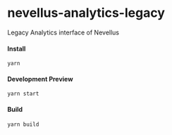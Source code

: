 # nevellus-analytics-legacy

Legacy Analytics interface of Nevellus

#### Install

```
yarn
```

#### Development Preview

```
yarn start
```

#### Build

```
yarn build
```
